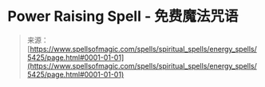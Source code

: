 <!--yml

category: 未分类

date: 2024-06-12 18:39:34

-->

# Power Raising Spell - 免费魔法咒语

> 来源：[https://www.spellsofmagic.com/spells/spiritual_spells/energy_spells/5425/page.html#0001-01-01](https://www.spellsofmagic.com/spells/spiritual_spells/energy_spells/5425/page.html#0001-01-01)
